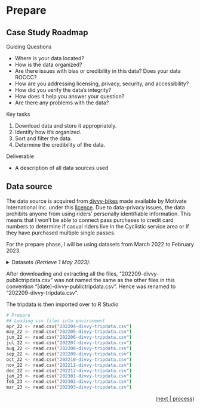 <!-- PREPARE -->
# Prepare

## Case Study Roadmap
Guiding Questions
- Where is your data located? 
- How is the data organized? 
- Are there issues with bias or credibility in this data? Does your data ROCCC? 
- How are you addressing licensing, privacy, security, and accessibility? 
- How did you verify the data’s integrity? 
- How does it help you answer your question? 
- Are there any problems with the data?

Key tasks
1. Download data and store it appropriately. 
2. Identify how it’s organized. 
3. Sort and filter the data.
4. Determine the credibility of the data.

Deliverable
- A description of all data sources used

## Data source
The data source is acquired from [divvy-bikes](https://divvy-tripdata.s3.amazonaws.com/index.html) made available by Motivate International Inc. under this [licence](https://ride.divvybikes.com/data-license-agreement). Due to data-privacy issues, the data prohibits anyone from using riders’ personally identifiable information. This means that I won’t be able to connect pass purchases to credit card numbers to determine if casual riders live in the Cyclistic service area or if they have purchased multiple single passes.

For the prepare phase, I will be using datasets from March 2022 to February 2023.
<details>
<summary>Datasets <i>(Retrieve 1 May 2023)</i>:</summary>
<ul>
  <li>202203-divvy-tripdata.zip</li>
  <li>202204-divvy-tripdata.zip</li>
  <li>202205-divvy-tripdata.zip</li>
  <li>202206-divvy-tripdata.zip</li>
  <li>202207-divvy-tripdata.zip</li>
  <li>202208-divvy-tripdata.zip</li>
  <li>202209-divvy-tripdata.zip</li>
  <li>202210-divvy-tripdata.zip</li>
  <li>202211-divvy-tripdata.zip</li>
  <li>202212-divvy-tripdata.zip</li>
  <li>202201-divvy-tripdata.zip</li>
  <li>202302-divvy-tripdata.zip</li>
</ul>
</details>


After downloading and extracting all the files, “202209-divvy-publictripdata.csv” was not named the same as the other files in this convention “[date]-divvy-publictripdata.csv”. Hence was renamed to “202209-divvy-tripdata.csv”. 

The tripdata is then imported over to R Studio

```sh
# Prepare
## Loading csv files into environment
apr_22 <- read.csv("202204-divvy-tripdata.csv")
may_22 <- read.csv("202205-divvy-tripdata.csv")
jun_22 <- read.csv("202206-divvy-tripdata.csv")
jul_22 <- read.csv("202207-divvy-tripdata.csv")
aug_22 <- read.csv("202208-divvy-tripdata.csv")
sep_22 <- read.csv("202209-divvy-tripdata.csv")
oct_22 <- read.csv("202210-divvy-tripdata.csv")
nov_22 <- read.csv("202211-divvy-tripdata.csv")
dec_22 <- read.csv("202212-divvy-tripdata.csv")
jan_23 <- read.csv("202301-divvy-tripdata.csv")
feb_23 <- read.csv("202302-divvy-tripdata.csv")
mar_23 <- read.csv("202303-divvy-tripdata.csv")
```

<p align="right">(<a href="https://github.com/brucewzj99/data-analytics-casestudy/tree/main/process">next | process</a>)</p>